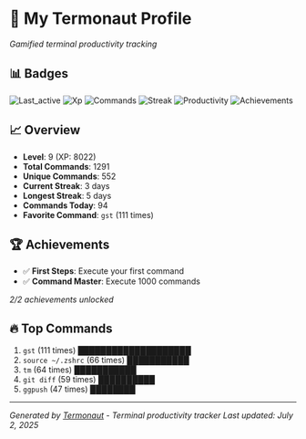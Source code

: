# 🚀 My Termonaut Profile

*Gamified terminal productivity tracking*

## 📊 Badges

![Last_active](https://img.shields.io/badge/Last+Active-9h+ago-yellow?style=flat-square&logo=terminal&logoColor=white) ![Xp](https://img.shields.io/badge/XP-Level+9+%288022%2F10000%29-green?style=flat-square&logo=terminal&logoColor=white) ![Commands](https://img.shields.io/badge/Commands-1291-blue?style=flat-square&logo=terminal&logoColor=white) ![Streak](https://img.shields.io/badge/Streak-3+days-green?style=flat-square&logo=terminal&logoColor=white) ![Productivity](https://img.shields.io/badge/Productivity-80.0%25-green?style=flat-square&logo=terminal&logoColor=white) ![Achievements](https://img.shields.io/badge/Achievements-5%2F10-blue?style=flat-square&logo=terminal&logoColor=white) 

## 📈 Overview

- **Level**: 9 (XP: 8022)
- **Total Commands**: 1291
- **Unique Commands**: 552
- **Current Streak**: 3 days
- **Longest Streak**: 5 days
- **Commands Today**: 94
- **Favorite Command**: `gst` (111 times)

## 🏆 Achievements

- ✅ **First Steps**: Execute your first command
- ✅ **Command Master**: Execute 1000 commands

*2/2 achievements unlocked*

## 🔥 Top Commands

1. `gst` (111 times) ████████████████████
2. `source ~/.zshrc` (66 times) ███████████
3. `tm` (64 times) ███████████
4. `git diff` (59 times) ██████████
5. `ggpush` (47 times) ████████

---

*Generated by [Termonaut](https://github.com/oiahoon/termonaut) - Terminal productivity tracker*
*Last updated: July 2, 2025*
